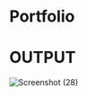 # Portfolio
# OUTPUT
![Screenshot (28)](https://github.com/VenkataKarthik05/Portfolio/assets/143409030/a7d2bdeb-2907-4e9b-8c09-f25141b68a67)
